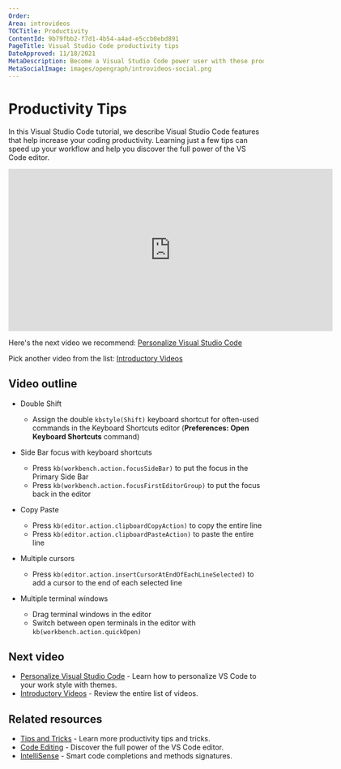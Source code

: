 ```yaml
---
Order:
Area: introvideos
TOCTitle: Productivity
ContentId: 9b79fbb2-f7d1-4b54-a4ad-e5ccb0ebd891
PageTitle: Visual Studio Code productivity tips
DateApproved: 11/18/2021
MetaDescription: Become a Visual Studio Code power user with these productivity tips.
MetaSocialImage: images/opengraph/introvideos-social.png
---
```

# Productivity Tips

In this Visual Studio Code tutorial, we describe Visual Studio Code features that help increase your coding productivity. Learning just a few tips can speed up your workflow and help you discover the full power of the VS Code editor.

<iframe src="https://www.youtube-nocookie.com/embed/HIqONcVBEm0" width="640" height="320" allowFullScreen="true" frameBorder="0" title="Productivity tips for Visual Studio Code"></iframe>

Here's the next video we recommend: [Personalize Visual Studio Code](/docs/introvideos/configure.md)

Pick another video from the list: [Introductory Videos](/docs/getstarted/introvideos.md)

## Video outline

* Double Shift

  * Assign the double `kbstyle(Shift)` keyboard shortcut for often-used commands in the Keyboard Shortcuts editor (**Preferences: Open Keyboard Shortcuts** command)

* Side Bar focus with keyboard shortcuts

  * Press `kb(workbench.action.focusSideBar)` to put the focus in the Primary Side Bar
  * Press `kb(workbench.action.focusFirstEditorGroup)` to put the focus back in the editor

* Copy Paste

  * Press `kb(editor.action.clipboardCopyAction)` to copy the entire line
  * Press `kb(editor.action.clipboardPasteAction)` to paste the entire line

* Multiple cursors

  * Press `kb(editor.action.insertCursorAtEndOfEachLineSelected)` to add a cursor to the end of each selected line

* Multiple terminal windows

  * Drag terminal windows in the editor
  * Switch between open terminals in the editor with `kb(workbench.action.quickOpen)`

## Next video

* [Personalize Visual Studio Code](/docs/introvideos/configure.md) - Learn how to personalize VS Code to your work style with themes.
* [Introductory Videos](/docs/getstarted/introvideos.md) - Review the entire list of videos.

## Related resources

* [Tips and Tricks](/docs/getstarted/tips-and-tricks.md) - Learn more productivity tips and tricks.
* [Code Editing](/docs/editor/editing/codebasics.md) - Discover the full power of the VS Code editor.
* [IntelliSense](/docs/editor/editing/intellisense.md) - Smart code completions and methods signatures.
